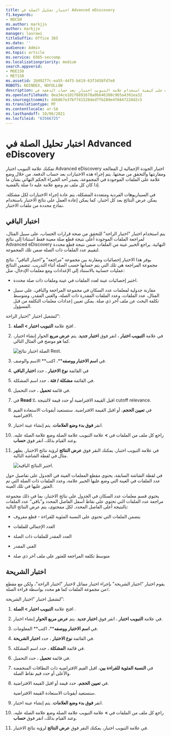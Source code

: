 ```yaml
---
title: اختبار تحليل الصلة في Advanced eDiscovery
f1.keywords:
- NOCSH
ms.author: markjjo
author: markjjo
manager: laurawi
titleSuffix: Office 365
ms.date: ''
audience: Admin
ms.topic: article
ms.service: O365-seccomp
ms.localizationpriority: medium
search.appverid:
- MOE150
- MET150
ms.assetid: 1b092f7c-ea55-44f5-b419-63f3458fd7e0
ROBOTS: NOINDEX, NOFOLLOW
description: تعرف على كيفية استخدام علامة التبويب اختبار بعد حساب الدفعة في Advanced eDiscovery لاختبار الجودة الإجمالية ل المعالجة ومقارنتها والتحقق من صحتها.
ms.openlocfilehash: 0ea34ce101f6891670a0b646380c965a4391ea32
ms.sourcegitcommit: d4b867e37bf741528ded7fb289e4f6847228d2c5
ms.translationtype: MT
ms.contentlocale: ar-SA
ms.lasthandoff: 10/06/2021
ms.locfileid: "63566725"
---
```

# <a name="test-relevance-analysis-in-advanced-ediscovery"></a>اختبار تحليل الصلة في Advanced eDiscovery
  
تمكنك علامة التبويب اختبار Advanced eDiscovery اختبار الجودة الإجمالية ل المعالجة ومقارنتها والتحقق من صحتها. يتم إجراء هذه الاختبارات بعد حساب الدفعة. من خلال وضع علامة على الملفات الموجودة في المجموعة، يصدر أحد الخبراء الحكم النهائي بشأن ما إذا كان كل ملف تم وضع علامة عليه ذا صلة بالقضية.
  
في السيناريوهات الفردية ومتعددة المشكلة، يتم عادة إجراء الاختبارات لكل مشكلة. يمكن عرض النتائج بعد كل اختبار، كما يمكن إعادة العمل على نتائج الاختبار باستخدام نماذج محددة من ملفات الاختبار.
  
## <a name="testing-the-rest"></a>اختبار الباقي

يتم استخدام اختبار "اختبار الراحة" للتحقق من صحة قرارات الحساب، على سبيل المثال، لمراجعة الملفات الموجودة أعلى نتيجة قطع صلة معينة فقط استنادا إلى نتائج Advanced eDiscovery النهائية. يراجع الخبير عينة من الملفات ضمن نتيجة قطع محددة لتقييم عدد الملفات ذات الصلة ضمن تلك المجموعة.
  
يوفر هذا الاختبار إحصائيات ومقارنة بين مجموعة "مراجعة" و"اختبار الباقي". نتائج مجموعة المراجعة هي تلك التي يتم حسابها حسب الصلة أثناء التدريب. تتضمن النتائج عمليات حسابية بالاستناد إلى الإعدادات ومع معلمات الإدخال، مثل:
  
- اختبر إحصائيات عينة لعدد الملفات في عينة وملفات ذات صلة محددة.

- مقارنة جدولية لمعلمات عدد السكان في مجموعة المراجعة والباقي، على سبيل المثال، عدد الملفات، وعدد الملفات المقدرة ذات الصلة، والغنى المقدر، ومتوسط تكلفة البحث عن ملف آخر ذي صلة. يمكن تعيين إعدادات معلمات التكلفة من قبل المسؤول.

لتشغيل اختبار "اختبار الراحة":

1. افتح علامة **التبويب اختبار \> الصلة** .

2. في علامة **التبويب اختبار** ، انقر فوق **اختبار جديد**. يتم **عرض مربع** الحوار إنشاء اختبار، كما هو موضح في المثال التالي.

    ![الصلة اختبار نتائج Rest.](../media/46e6898a-f929-4fd0-88d9-6f91d04b6ce2.png)
  
3. في **اسم الاختبار ووصفه****، اكتب** الاسم والوصف.

4. في القائمة **نوع الاختبار** ، حدد **اختبار الباقي**

5. في القائمة **مشكلة / فئة** ، حدد اسم المشكلة.

6. في قائمة **تحميل** ، حدد التحميل. 

7. في **Read ٪**، اقبل القيمة الافتراضية أو حدد قيمة لالنتيجة cutoff relevance. 

8. في **تعيين الحجم**، أو اقبل القيمة الافتراضية. ستستعيد أيقونات الاستعادة القيم الافتراضية.

9. انقر **فوق بدء وضع العلامات**. يتم إنشاء عينة اختبار.

10. راجع كل ملف من الملفات في **\>** علامة التبويب علامة الصلة وضع علامة الصلة عليه، وعند القيام بذلك، انقر فوق **حساب**.

11. في علامة التبويب اختبار، يمكنك النقر فوق **عرض النتائج** لرؤية نتائج الاختبار. يظهر مثال في لقطة الشاشة التالية.

    ![اختبر النتائج الباقية.](../media/b95744a9-047d-4c29-992d-04fa7e58e58a.png)
  
في لقطة الشاشة السابقة، يحتوي  مقطع المعلمات العينة في الجدول على تفاصيل حول عدد الملفات في العينة التي وضع عليها الخبير علامة، وعدد الملفات ذات الصلة التي تم العثور عليها في تلك العينة.
  
يحتوي  قسم معلمات عدد السكان في الجدول على نتائج الاختبار، بما في ذلك مجموعة مراجعة عدد الملفات التي تحتوي على نقاط أسفل الفاصل المحدد و"باقي" عدد الملفات بالنتيجة أعلى الفاصل المحدد. لكل ممحتوى، يتم عرض النتائج التالية:
  
- يتضمن الملفات التي تحتوي على النسبة المئوية للقراءة - قطع مفروف

- العدد الإجمالي للملفات

- العدد المقدر للملفات ذات الصلة

- الغنى المقدر

- متوسط تكلفة المراجعة للعثور على ملف آخر ذي صلة

## <a name="testing-the-slice"></a>اختبار الشريحة

يقوم اختبار "اختبار الشريحة" بإجراء اختبار مماثل لاختبار "اختبار الراحة"، ولكن مع مقطع من مجموعة الملفات كما هو محدد بواسطة قراءة الصلة٪.

لتشغيل اختبار "اختبار الشريحة":
  
1. افتح علامة **التبويب اختبار \> الصلة** .

2. في علامة **التبويب اختبار** ، انقر فوق **اختبار جديد**. يتم **عرض مربع الحوار** إنشاء اختبار.

3. في **اسم الاختبار ووصفه****، اكتب** المعلومات.

4. في القائمة **نوع الاختبار** ، حدد **اختبار الشريحة**.

5. في قائمة **المشكلة** ، حدد اسم المشكلة.

6. في قائمة **تحميل** ، حدد التحميل.

7. في **النسبة المئوية للقراءة بين**، اقبل القيم الافتراضية ذات النطاقات المنخفضة والأعلى أو حدد قيم نقاط الصلة.

8. في **تعيين الحجم**، حدد قيمة أو اقبل القيمة الافتراضية.

    ستستعيد أيقونات الاستعادة القيمة الافتراضية.

9. انقر **فوق بدء وضع العلامات**. يتم إنشاء عينة اختبار.

10. راجع كل ملف من الملفات في **\>** علامة التبويب علامة الصلة وضع علامة الصلة عليه، وعند القيام بذلك، انقر فوق **حساب**.

11. في علامة التبويب اختبار، يمكنك النقر فوق **عرض النتائج** لرؤية نتائج الاختبار.
